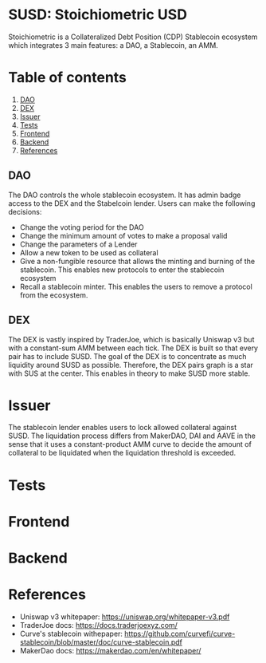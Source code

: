 # SUSD: Stoichiometric USD

Stoichiometric is a Collateralized Debt Position (CDP) Stablecoin ecosystem which integrates 3 main features: a DAO, a Stablecoin, an AMM.

# Table of contents
1. [DAO](#DAO)
2. [DEX](#DEX)
3. [Issuer](#Issuer)
4. [Tests](#Tests)
5. [Frontend](#Frontend)
6. [Backend](#Backend)
7. [References](#References)


## DAO
The DAO controls the whole stablecoin ecosystem. It has admin badge access to the DEX and the Stabelcoin lender. Users can make the following decisions:
- Change the voting period for the DAO
- Change the minimum amount of votes to make a proposal valid
- Change the parameters of a Lender
- Allow a new token to be used as collateral
- Give a non-fungible resource that allows the minting and burning of the stablecoin. This enables new protocols to enter the stablecoin ecosystem
- Recall a stablecoin minter. This enables the users to remove a protocol from the ecosystem.

## DEX
The DEX is vastly inspired by TraderJoe, which is basically Uniswap v3 but with a constant-sum AMM between each tick. The DEX is built so that every pair has to include SUSD. The goal of the DEX is to concentrate as much liquidity around SUSD as possible. Therefore, the DEX pairs graph is a star with SUS at the center. This enables in theory to make SUSD more stable.

# Issuer
The stablecoin lender enables users to lock allowed collateral against SUSD. The liquidation process differs from MakerDAO, DAI and AAVE in the sense that it uses a constant-product AMM curve to decide the amount of collateral to be liquidated when the liquidation threshold is exceeded.

# Tests

# Frontend

# Backend

# References
- Uniswap v3 whitepaper: https://uniswap.org/whitepaper-v3.pdf
- TraderJoe docs: https://docs.traderjoexyz.com/
- Curve's stablecoin withepaper: https://github.com/curvefi/curve-stablecoin/blob/master/doc/curve-stablecoin.pdf
- MakerDao docs: https://makerdao.com/en/whitepaper/
 